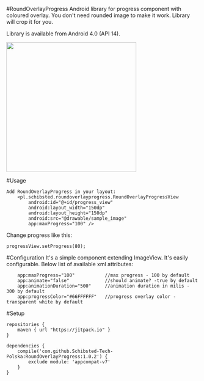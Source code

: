 #RoundOverlayProgress
Android library for progress component with coloured overlay. You don't need rounded image to make it work. Library will crop it for you.

Library is available from Android 4.0 (API 14).

<img src="http://g.recordit.co/l4dqVNcQ2K.gif" height="340" />

#Usage
```
Add RoundOverlayProgress in your layout:
    <pl.schibsted.roundoverlayprogress.RoundOverlayProgressView
        android:id="@+id/progress_view"
        android:layout_width="150dp"
        android:layout_height="150dp"
        android:src="@drawable/sample_image"
        app:maxProgress="100" />
```
        
Change progress like this:
```
progressView.setProgress(80);
```

#Configuration
It's a simple component extending ImageView. It's easily configurable. Below list of available xml attributes:

        app:maxProgress="100"           //max progress - 100 by default
        app:animate="false"             //should animate? -true by default
        app:animationDuration="500"     //animation duration in milis - 300 by default
        app:progressColor="#66FFFFFF"   //progress overlay color - transparent white by default
#Setup
```
repositories {
    maven { url "https://jitpack.io" }
}

dependencies {
    compile('com.github.Schibsted-Tech-Polska:RoundOverlayProgress:1.0.2') {
        exclude module: 'appcompat-v7'
    }
}
```
